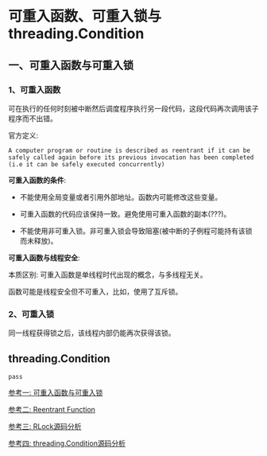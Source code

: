 # 可重入函数、可重入锁与threading.Condition

## 一、可重入函数与可重入锁

### 1、可重入函数

可在执行的任何时刻被中断然后调度程序执行另一段代码，这段代码再次调用该子程序而不出错。

官方定义:

```
A computer program or routine is described as reentrant if it can be safely called again before its previous invocation has been completed (i.e it can be safely executed concurrently)
```

**可重入函数的条件**:

* 不能使用全局变量或者引用外部地址。函数内可能修改这些变量。
* 可重入函数的代码应该保持一致。避免使用可重入函数的副本(???)。

* 不能使用非可重入锁。非可重入锁会导致阻塞(被中断的子例程可能持有该锁而未释放)。

  

**可重入函数与线程安全**:

本质区别: 可重入函数是单线程时代出现的概念，与多线程无关。

函数可能是线程安全但不可重入，比如，使用了互斥锁。



### 2、可重入锁

同一线程获得锁之后，该线程内部仍能再次获得该锁。



## threading.Condition

```
pass
```



[参考一: 可重入函数与可重入锁](https://segmentfault.com/a/1190000022571212)

[参考二: Reentrant Function](https://www.geeksforgeeks.org/reentrant-function/)

[参考三: RLock源码分析](https://reishin.me/python-source-code-parse-with-rlock/)

[参考四: threading.Condition源码分析](http://timd.cn/python/threading/condition/)